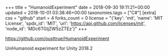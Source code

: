 +++
title = "HumanoidExperiment"
date = 2018-09-30 19:11:21+00:00
updated = 2018-10-01 03:38:46+00:00
taxonomies.tags = ["C#"]
[extra]
css = "github"
start = 4
forks_count = 0
license = "{'key': 'mit', 'name': 'MIT License', 'spdx_id': 'MIT', 'url': 'https://api.github.com/licenses/mit', 'node_id': 'MDc6TGljZW5zZTEz'}"
+++

<https://github.com/ousttrue/HumanoidExperiment>

UniHumanoid experiment for Unity 2018.2

